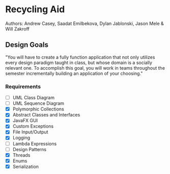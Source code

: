# Recycling Aid
Authors: Andrew Casey, Saadat Emilbekova, Dylan Jablonski, Jason Mele & Will Zakroff

## Design Goals
"You will have to create a fully function application that not only utilizes every design paradigm taught in class, but whose domain is a socially relevant one. To accomplish this goal, you will work in teams throughout the semester incrementally building an application of your choosing."

### Requirements
- [ ] UML Class Diagram
- [ ] UML Sequence Diagram
- [X] Polymorphic Collections
- [X] Abstract Classes and Interfaces
- [X] JavaFX GUI
- [X] Custom Exceptions
- [X] File Input/Output
- [X] Logging
- [ ] Lambda Expressions
- [ ] Design Patterns
- [X] Threads
- [X] Enums
- [X] Serialization